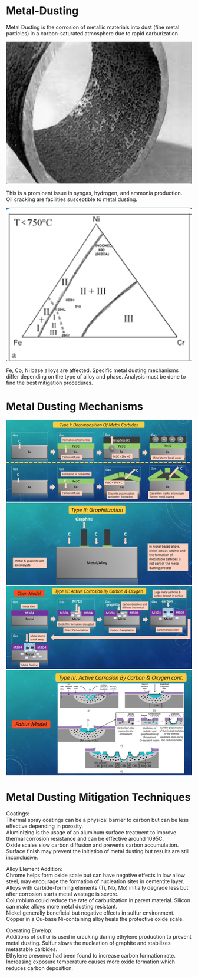 # Metal-Dusting
Metal Dusting is the corrosion of metallic materials into dust (fine metal particles) in a carbon-saturated atmosphere due to rapid carburization. 

![Metal_Dusting](/Diagrams/Metal_Dusting.png)

This is a prominent issue in syngas, hydrogen, and ammonia production.  
Oil cracking are facilities susceptible to metal dusting.

![Composition_Of_Metals](/Diagrams/Composition_Of_Metals.png)

Fe, Co, Ni base alloys are affected. 
Specific metal dusting mechanisms differ depending on the type of alloy and phase.
Analysis must be done to find the best mitigation procedures. 

# Metal Dusting Mechanisms
![Decomposition_Metal_Carbides](/Diagrams/Decomposition_Metal_Carbides.png)
![Graphitization](/Diagrams/Graphitization.png)
![Chun_Model](/Diagrams/Chun_Model.png)
![Fabus_Model](/Diagrams/Fabus_Model.png)

# Metal Dusting Mitigation Techniques

Coatings:  
Thermal spray coatings can be a physical barrier to carbon but can be less effective depending in porosity.  
Aluminizing is the usage of an aluminum surface treatment to improve thermal corrosion resistance and can be effective around 1095C.  
Oxide scales slow carbon diffusion and prevents carbon accumulation.
Surface finish may prevent the initiation of metal dusting but results are still inconclusive. 

Alloy Element Addition:  
Chrome helps form oxide scale but can have negative effects in low allow steel, may encourage the formation of nucleation sites in cementite layer.  
Alloys with carbide-forming elements (Ti, Nb, Mo) initially degrade less but after corrosion starts metal wastage is severe.  
Columbium could reduce the rate of carburization in parent material. 
Silicon can make alloys more metal dusting resistant.  
Nickel generally beneficial but negative effects in sulfur environment.  
Copper in a Cu-base Ni-containing alloy heals the protective oxide scale.


Operating Envelop:  
Additions of sulfur is used in cracking during ethylene production to prevent metal dusting. Sulfur slows the nucleation of graphite and stabilizes metastable carbides.  
Ethylene presence had been found to increase carbon formation rate.  
Increasing exposure temperature causes more oxide formation which reduces carbon deposition.

